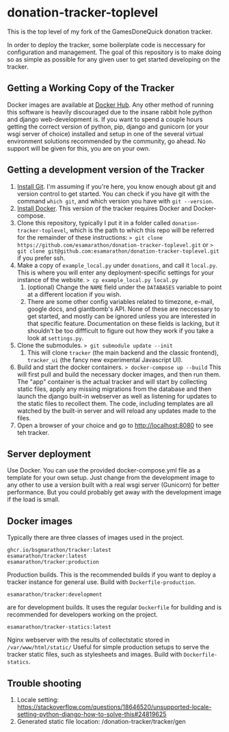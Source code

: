 # donation-tracker-toplevel

This is the top level of my fork of the GamesDoneQuick donation tracker.  

In order to deploy the tracker, some boilerplate code is neccessary for configuration and management. The goal of this repository is to make doing so as simple as possible for any given user to get started developing on the tracker.

## Getting a Working Copy of the Tracker

Docker images are available at [Docker Hub](https://hub.docker.com/esamarathon/tracker).
Any other method of running this software is heavily discouraged due to the insane rabbit hole python and django web-development is.
If you want to spend a couple hours getting the correct version of python, pip, django and gunicorn (or your wsgi server of choice) installed and setup in one of the several virtual environment solutions recommended by the community, go ahead. No support will be given for this, you are on your own.

## Getting a development version of the Tracker

1. [Install Git](http://www.git-scm.com/download). I'm assuming if you're here, you know enough about git and version control to get started. You can check if you have git with the command `which git`, and which version you have with `git --version`.
1. [Install Docker](https://www.docker.com/get-started). This version of the tracker requires Docker and Docker-compose.
1. Clone this repository, typically I put it in a folder called `donation-tracker-toplevel`, which is the path to which this repo will be referred for the remainder of these instructions:
    ```> git clone https://github.com/esamarathon/donation-tracker-toplevel.git``` or
    ```> git clone git@github.com:esamarathon/donation-tracker-toplevel.git``` if you prefer ssh.
1. Make a copy of `example_local.py` under `donations`, and call it `local.py`. This is where you will enter any deployment-specific settings for your instance of the website.
    ```> cp example_local.py local.py```
    1. (optional) Change the `NAME` field under the `DATABASES` variable to point at a different location if you wish.
    2. There are some other config variables related to timezone, e-mail, google docs, and giantbomb's API. None of these are neccessary to get started, and mostly can be ignored unless you are interested in that specific feature. Documentation on these fields is lacking, but it shouldn't be too diffficult to figure out how they work if you take a look at `settings.py`.
1. Clone the submodules.
    ```> git submodule update --init```
    1. This will clone `tracker` (the main backend and the classic frontend), `tracker_ui` (the fancy new experimental Javascript UI).
1. Build and start the docker containers.
```> docker-compose up --build```
This will first pull and build the necessary docker images, and then run them.
The "app" container is the actual tracker and will start by collecting static files, apply any missing migrations from the database and then launch the django built-in webserver as well as listening for updates to the static files to recollect them.
The code, including templates are all watched by the built-in server and will reload any updates made to the files.
1. Open a browser of your choice and go to [http://localhost:8080](http://localhost:8080) to see teh tracker.


## Server deployment

Use Docker. You can use the provided docker-compose.yml file as a template for your own setup.
Just change from the development image to any other to use a version built with a real wsgi server (Gunicorn) for better performance.
But you could probably get away with the development image if the load is small.


## Docker images

Typically there are three classes of images used in the project.

```
ghcr.io/bsgmarathon/tracker:latest
esamarathon/tracker:latest
esamarathon/tracker:production
```
Production builds. This is the recommended builds if you want to deploy a tracker instance for general use.
Build with `Dockerfile-production`.

```
esamarathon/tracker:development
```
are for development builds. It uses the regular `Dockerfile` for building and is recommended for developers working on the project.

```
esamarathon/tracker-statics:latest
```
Nginx webserver with the results of collectstatic stored in `/var/www/html/static/`
Useful for simple production setups to serve the tracker static files, such as stylesheets and images.
Build with `Dockerfile-statics`.

## Trouble shooting
1. Locale setting: https://stackoverflow.com/questions/18646520/unsupported-locale-setting-python-django-how-to-solve-this#24819625
2. Generated static file location: /donation-tracker/tracker/gen
